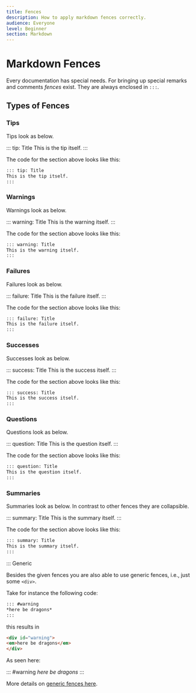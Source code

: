 ```yaml
---
title: Fences
description: How to apply markdown fences correctly.
audience: Everyone
level: Beginner
section: Markdown
---
```


# Markdown Fences

Every documentation has special needs. For bringing up special remarks and comments *fences* exist. They are always enclosed in `:::`.

## Types of Fences

### Tips

Tips look as below.

::: tip: Title
This is the tip itself.
:::

The code for the section above looks like this:

```md
::: tip: Title
This is the tip itself.
:::
```

### Warnings

Warnings look as below.

::: warning: Title
This is the warning itself.
:::

The code for the section above looks like this:

```md
::: warning: Title
This is the warning itself.
:::
```

### Failures

Failures look as below.

::: failure: Title
This is the failure itself.
:::

The code for the section above looks like this:

```md
::: failure: Title
This is the failure itself.
:::
```

### Successes

Successes look as below.

::: success: Title
This is the success itself.
:::

The code for the section above looks like this:

```md
::: success: Title
This is the success itself.
:::
```

### Questions

Questions look as below.

::: question: Title
This is the question itself.
:::

The code for the section above looks like this:

```md
::: question: Title
This is the question itself.
:::
```

### Summaries

Summaries look as below. In contrast to other fences they are collapsible.

::: summary: Title
This is the summary itself.
:::

The code for the section above looks like this:

```md
::: summary: Title
This is the summary itself.
:::
```

::: Generic

Besides the given fences you are also able to use generic fences, i.e., just some `<div>`.

Take for instance the following code:

```md
::: #warning
*here be dragons*
:::
```

this results in

```html
<div id="warning">
<em>here be dragons</em>
</div>
```

As seen here:

::: #warning
*here be dragons*
:::

More details on [generic fences here](https://www.npmjs.com/package/markdown-it-div).
